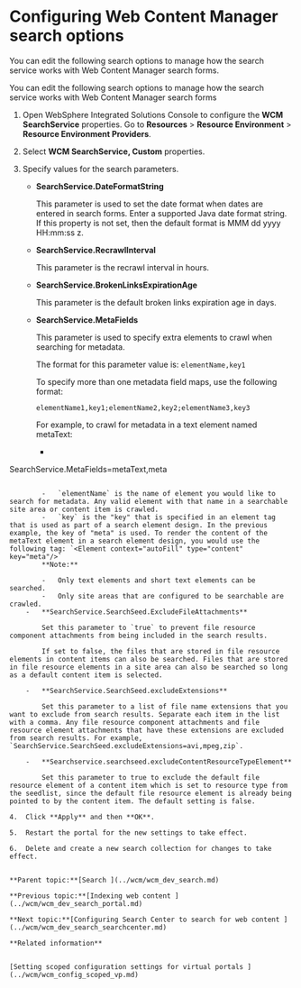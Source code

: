 # Configuring Web Content Manager search options 

You can edit the following search options to manage how the search service works with Web Content Manager search forms.

You can edit the following search options to manage how the search service works with Web Content Manager search forms

1.  Open WebSphere Integrated Solutions Console to configure the **WCM SearchService** properties. Go to **Resources** \> **Resource Environment** \> **Resource Environment Providers**.

2.  Select **WCM SearchService, Custom** properties.

3.  Specify values for the search parameters.

    -   **SearchService.DateFormatString**

        This parameter is used to set the date format when dates are entered in search forms. Enter a supported Java date format string. If this property is not set, then the default format is MMM dd yyyy HH:mm:ss z.

    -   **SearchService.RecrawlInterval**

        This parameter is the recrawl interval in hours.

    -   **SearchService.BrokenLinksExpirationAge**

        This parameter is the default broken links expiration age in days.

    -   **SearchService.MetaFields**

        This parameter is used to specify extra elements to crawl when searching for metadata.

        The format for this parameter value is: `elementName,key1`

        To specify more than one metadata field maps, use the following format:

        ```
        elementName1,key1;elementName2,key2;elementName3,key3
        ```

        For example, to crawl for metadata in a text element named metaText:

        -   ```
SearchService.MetaFields=metaText,meta
```

        -   `elementName` is the name of element you would like to search for metadata. Any valid element with that name in a searchable site area or content item is crawled.
        -   `key` is the "key" that is specified in an element tag that is used as part of a search element design. In the previous example, the key of "meta" is used. To render the content of the metaText element in a search element design, you would use the following tag: `<Element context="autoFill" type="content" key="meta"/>`
        **Note:**

        -   Only text elements and short text elements can be searched.
        -   Only site areas that are configured to be searchable are crawled.
    -   **SearchService.SearchSeed.ExcludeFileAttachments**

        Set this parameter to `true` to prevent file resource component attachments from being included in the search results.

        If set to false, the files that are stored in file resource elements in content items can also be searched. Files that are stored in file resource elements in a site area can also be searched so long as a default content item is selected.

    -   **SearchService.SearchSeed.excludeExtensions**

        Set this parameter to a list of file name extensions that you want to exclude from search results. Separate each item in the list with a comma. Any file resource component attachments and file resource element attachments that have these extensions are excluded from search results. For example, `SearchService.SearchSeed.excludeExtensions=avi,mpeg,zip`.

    -   **Searchservice.searchseed.excludeContentResourceTypeElement**

        Set this parameter to true to exclude the default file resource element of a content item which is set to resource type from the seedlist, since the default file resource element is already being pointed to by the content item. The default setting is false.

4.  Click **Apply** and then **OK**.

5.  Restart the portal for the new settings to take effect.

6.  Delete and create a new search collection for changes to take effect.


**Parent topic:**[Search ](../wcm/wcm_dev_search.md)

**Previous topic:**[Indexing web content ](../wcm/wcm_dev_search_portal.md)

**Next topic:**[Configuring Search Center to search for web content ](../wcm/wcm_dev_search_searchcenter.md)

**Related information**  


[Setting scoped configuration settings for virtual portals ](../wcm/wcm_config_scoped_vp.md)

